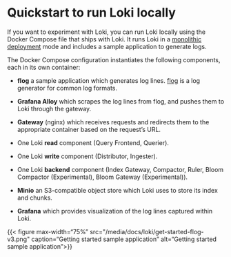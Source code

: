 # Quickstart to run Loki locally

If you want to experiment with Loki, you can run Loki locally using the Docker Compose file that ships with Loki. It runs Loki in a [monolithic deployment](https://grafana.com/docs/loki/<LOKI_VERSION>/get-started/deployment-modes/#monolithic-mode) mode and includes a sample application to generate logs.

The Docker Compose configuration instantiates the following components, each in its own container:

- **flog** a sample application which generates log lines.
  [flog](https://github.com/mingrammer/flog) is a log generator for common log formats.

- **Grafana Alloy** which scrapes the log lines from flog, and pushes them to Loki through the gateway.

- **Gateway** (nginx) which receives requests and redirects them to the appropriate container based on the request&rsquo;s URL.

- One Loki **read** component (Query Frontend, Querier).

- One Loki **write** component (Distributor, Ingester).

- One Loki **backend** component (Index Gateway, Compactor, Ruler, Bloom Compactor (Experimental), Bloom Gateway (Experimental)).

- **Minio** an S3-compatible object store which Loki uses to store its index and chunks.

- **Grafana** which provides visualization of the log lines captured within Loki.

{{< figure max-width=&ldquo;75%&rdquo; src="/media/docs/loki/get-started-flog-v3.png" caption=&ldquo;Getting started sample application&rdquo; alt=&ldquo;Getting started sample application&rdquo;>}}
